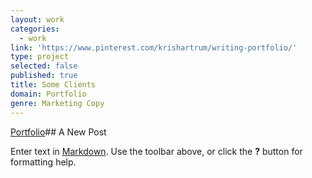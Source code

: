 ```yaml
---
layout: work
categories:
  - work
link: 'https://www.pinterest.com/krishartrum/writing-portfolio/'
type: project
selected: false
published: true
title: Some Clients
domain: Portfolio
genre: Marketing Copy
---
```

[Portfolio](https://www.pinterest.com/krishartrum/writing-portfolio/)## A New Post

Enter text in [Markdown](http://daringfireball.net/projects/markdown/). Use the toolbar above, or click the **?** button for formatting help.
